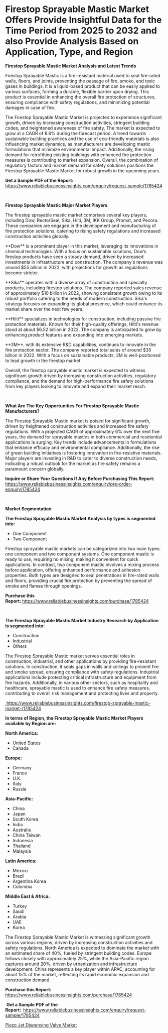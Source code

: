 <p><h1>Firestop Sprayable Mastic Market Offers Provide Insightful Data for the Time Period from 2025 to 2032 and also Provide Analysis Based on Application, Type, and Region</h1></p><p><strong>Firestop Sprayable Mastic Market Analysis and Latest Trends</strong></p>
<p><p>Firestop Sprayable Mastic is a fire-resistant material used to seal fire-rated walls, floors, and joints, preventing the passage of fire, smoke, and toxic gases in buildings. It is a liquid-based product that can be easily applied to various surfaces, forming a durable, flexible barrier upon drying. This product is essential in enhancing the overall fire protection of structures, ensuring compliance with safety regulations, and minimizing potential damages in case of fire.</p><p>The Firestop Sprayable Mastic Market is projected to experience significant growth, driven by increasing construction activities, stringent building codes, and heightened awareness of fire safety. The market is expected to grow at a CAGR of 8.8% during the forecast period. A trend towards sustainable building practices and the use of eco-friendly materials is also influencing market dynamics, as manufacturers are developing mastic formulations that minimize environmental impact. Additionally, the rising demand for retrofitting existing buildings with enhanced fire protection measures is contributing to market expansion. Overall, the combination of regulatory factors and market demand for safety solutions positions the Firestop Sprayable Mastic Market for robust growth in the upcoming years.</p></p>
<p><strong>Get a Sample PDF of the Report:&nbsp;</strong> <a href="https://www.reliablebusinessinsights.com/enquiry/request-sample/1785424?utm_campaign=3043&utm_medium=2&utm_source=Github&utm_content=ia&utm_term=25032025&utm_id=firestop-sprayable-mastic">https://www.reliablebusinessinsights.com/enquiry/request-sample/1785424</a></p>
<p>&nbsp;</p>
<p><strong>Firestop Sprayable Mastic Major Market Players</strong></p>
<p><p>The firestop sprayable mastic market comprises several key players, including Dow, RectorSeal, Sika, Hilti, 3M, IKK Group, Promat, and Pecora. These companies are engaged in the development and manufacturing of fire protection solutions, catering to rising safety regulations and increased construction activities globally.</p><p>**Dow** is a prominent player in this market, leveraging its innovations in chemical technologies. With a focus on sustainable solutions, Dow’s firestop products have seen a steady demand, driven by increased investments in infrastructure and construction. The company's revenue was around $55 billion in 2022, with projections for growth as regulations become stricter.</p><p>**Sika** operates with a diverse array of construction and specialty products, including firestop solutions. The company reported sales revenue of approximately $10 billion in 2022, showing consistent growth owing to its robust portfolio catering to the needs of modern construction. Sika's strategy focuses on expanding its global presence, which could enhance its market share over the next few years.</p><p>**Hilti** specializes in technologies for construction, including passive fire protection materials. Known for their high-quality offerings, Hilti's revenue stood at about $6.52 billion in 2022. The company is anticipated to grow by enhancing product features and expanding into emerging markets.</p><p>**3M**, with its extensive R&D capabilities, continues to innovate in the fire protection sector. The company reported total sales of around $35 billion in 2022. With a focus on sustainable products, 3M is well-positioned to lead growth in the firestop market.</p><p>Overall, the firestop sprayable mastic market is expected to witness significant growth driven by increasing construction activities, regulatory compliance, and the demand for high-performance fire safety solutions from key players looking to innovate and expand their market reach.</p></p>
<p>&nbsp;</p>
<p><strong>What Are The Key Opportunities For Firestop Sprayable Mastic Manufacturers?</strong></p>
<p><p>The Firestop Sprayable Mastic market is poised for significant growth, driven by heightened construction activities and increased fire safety regulations. With a projected CAGR of approximately 6% over the next five years, the demand for sprayable mastics in both commercial and residential applications is surging. Key trends include advancements in formulations that enhance efficacy and environmental compliance. Additionally, the rise of green building initiatives is fostering innovation in fire-resistive materials. Major players are investing in R&D to cater to diverse construction needs, indicating a robust outlook for the market as fire safety remains a paramount concern globally.</p></p>
<p><strong>Inquire or Share Your Questions If Any Before Purchasing This Report:</strong> <a href="https://www.reliablebusinessinsights.com/enquiry/pre-order-enquiry/1785424?utm_campaign=3043&utm_medium=2&utm_source=Github&utm_content=ia&utm_term=25032025&utm_id=firestop-sprayable-mastic">https://www.reliablebusinessinsights.com/enquiry/pre-order-enquiry/1785424</a></p>
<p>&nbsp;</p>
<p><strong>Market Segmentation</strong></p>
<p><strong>The Firestop Sprayable Mastic Market Analysis by types is segmented into:</strong></p>
<p><ul><li>One Component</li><li>Two Component</li></ul></p>
<p><p>Firestop sprayable mastic markets can be categorized into two main types: one component and two component systems. One component mastic is ready to use, requiring no mixing, making it convenient for quick applications. In contrast, two component mastic involves a mixing process before application, offering enhanced performance and adhesion properties. Both types are designed to seal penetrations in fire-rated walls and floors, providing crucial fire protection by preventing the spread of smoke and flames through openings.</p></p>
<p><strong>Purchase this Report:&nbsp;</strong><a href="https://www.reliablebusinessinsights.com/purchase/1785424?utm_campaign=3043&utm_medium=2&utm_source=Github&utm_content=ia&utm_term=25032025&utm_id=firestop-sprayable-mastic">https://www.reliablebusinessinsights.com/purchase/1785424</a></p>
<p>&nbsp;</p>
<p><strong>The Firestop Sprayable Mastic Market Industry Research by Application is segmented into:</strong></p>
<p><ul><li>Construction</li><li>Industrial</li><li>Others</li></ul></p>
<p><p>The Firestop Sprayable Mastic market serves essential roles in construction, industrial, and other applications by providing fire-resistant solutions. In construction, it seals gaps in walls and ceilings to prevent fire and smoke spread, ensuring compliance with safety regulations. Industrial applications include protecting critical infrastructure and equipment from fire hazards. Additionally, in various other sectors, such as hospitality and healthcare, sprayable mastic is used to enhance fire safety measures, contributing to overall risk management and protecting lives and property.</p></p>
<p><a href="https://www.reliablebusinessinsights.com/firestop-sprayable-mastic-market-r1785424?utm_campaign=3043&utm_medium=2&utm_source=Github&utm_content=ia&utm_term=25032025&utm_id=firestop-sprayable-mastic">&nbsp;https://www.reliablebusinessinsights.com/firestop-sprayable-mastic-market-r1785424</a></p>
<p><strong>In terms of Region, the Firestop Sprayable Mastic Market Players available by Region are:</strong></p>
<p>
    <p> <strong> North America: </strong>
        <ul>
            <li>United States</li>
            <li>Canada</li>
        </ul>
        </p> 
    <p> <strong> Europe: </strong>
        <ul>
            <li>Germany</li>
            <li>France</li>
            <li>U.K.</li>
            <li>Italy</li>
            <li>Russia</li>
        </ul>
        </p> 
    <p> <strong> Asia-Pacific: </strong>
        <ul>
            <li>China</li>
            <li>Japan</li>
            <li>South Korea</li>
            <li>India</li>
            <li>Australia</li>
            <li>China Taiwan</li>
            <li>Indonesia</li>
            <li>Thailand</li>
            <li>Malaysia</li>
        </ul>
        </p> 
    <p> <strong> Latin America: </strong>
        <ul>
            <li>Mexico</li>
            <li>Brazil</li>
            <li>Argentina Korea</li>
            <li>Colombia</li>
        </ul>
        </p> 
    <p> <strong> Middle East & Africa: </strong>
        <ul>
            <li>Turkey</li>
            <li>Saudi</li>
            <li>Arabia</li>
            <li>UAE</li>
            <li>Korea</li>
        </ul>
    </p>
    </p>
<p><p>The Firestop Sprayable Mastic Market is witnessing significant growth across various regions, driven by increasing construction activities and safety regulations. North America is expected to dominate the market with an estimated share of 40%, fueled by stringent building codes. Europe follows closely with approximately 25%, while the Asia-Pacific region captures around 20%, driven by urbanization and infrastructure development. China represents a key player within APAC, accounting for about 15% of the market, reflecting its rapid economic expansion and construction demand.</p></p>
<p><strong>Purchase this Report: </strong><a href="https://www.reliablebusinessinsights.com/purchase/1785424?utm_campaign=3043&utm_medium=2&utm_source=Github&utm_content=ia&utm_term=25032025&utm_id=firestop-sprayable-mastic">https://www.reliablebusinessinsights.com/purchase/1785424</a></p>
<p>&nbsp;<strong>Get a Sample PDF of the Report:&nbsp;&nbsp;</strong><a href="https://www.reliablebusinessinsights.com/enquiry/request-sample/1785424?utm_campaign=3043&utm_medium=2&utm_source=Github&utm_content=ia&utm_term=25032025&utm_id=firestop-sprayable-mastic">https://www.reliablebusinessinsights.com/enquiry/request-sample/1785424</a></p>
<p><strong></strong></p>
<p><p><a href="https://github.com/hannajuana198484/Market-Research-Report-List-1/blob/main/piezo-jet-dispensing-valve-market.md?utm_campaign=3043&utm_medium=2&utm_source=Github&utm_content=ia&utm_term=25032025&utm_id=firestop-sprayable-mastic">Piezo Jet Dispensing Valve Market</a></p></p>